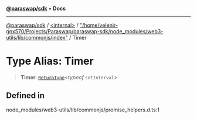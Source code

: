 [**@paraswap/sdk**](../../../../README.md) • **Docs**

***

[@paraswap/sdk](../../../../globals.md) / [\<internal\>](../../../README.md) / ["/home/velenir-gnx570/Projects/Paraswap/paraswap-sdk/node\_modules/web3-utils/lib/commonjs/index"](../README.md) / Timer

# Type Alias: Timer

> **Timer**: [`ReturnType`](../../../type-aliases/ReturnType.md)\<*typeof* `setInterval`\>

## Defined in

node\_modules/web3-utils/lib/commonjs/promise\_helpers.d.ts:1
